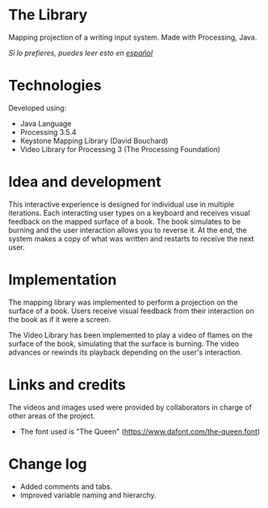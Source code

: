 # The Library

Mapping projection of a writing input system. Made with Processing, Java.

*Si lo prefieres, puedes leer esto en [español](README.es.md)*

# Technologies

Developed using:
- Java Language
- Processing 3.5.4
- Keystone Mapping Library (David Bouchard)
- Video Library for Processing 3 (The Processing Foundation)

# Idea and development

This interactive experience is designed for individual use in multiple iterations. 
Each interacting user types on a keyboard and receives visual feedback on the mapped surface of a book. 
The book simulates to be burning and the user interaction allows you to reverse it.
At the end, the system makes a copy of what was written and restarts to receive the next user.

# Implementation

The mapping library was implemented to perform a projection on the surface of a book.
Users receive visual feedback from their interaction on the book as if it were a screen.

The Video Library has been implemented to play a video of flames on the surface of the book, simulating that the surface is burning.
The video advances or rewinds its playback depending on the user's interaction.

# Links and credits

The videos and images used were provided by collaborators in charge of other areas of the project.
- The font used is "The Queen" (https://www.dafont.com/the-queen.font)

# Change log

- Added comments and tabs. 
- Improved variable naming and hierarchy.

